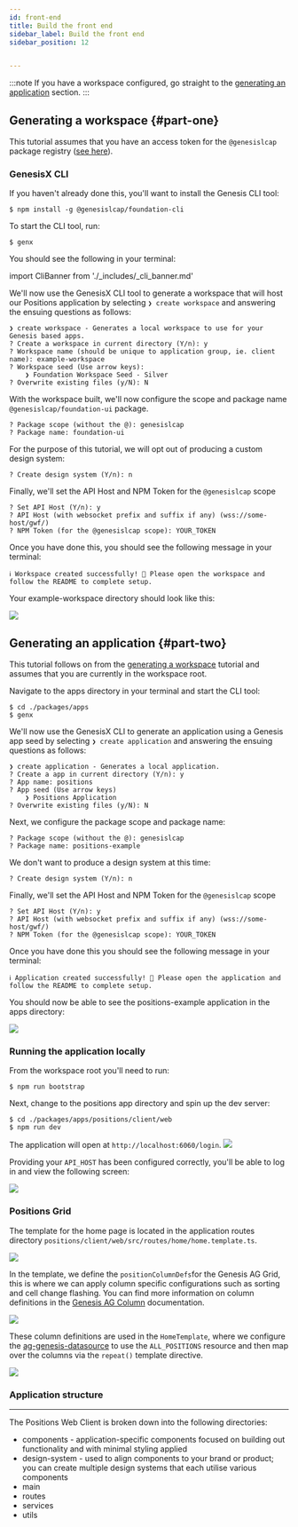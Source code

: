 ```yaml
---
id: front-end
title: Build the front end
sidebar_label: Build the front end
sidebar_position: 12


---
```


:::note
If you have a workspace configured,  go straight to the [generating an application](#part-two) section. 
:::

## Generating a workspace {#part-one}
This tutorial assumes that you have an access token for the `@genesislcap` package registry ([see here](/web-ui-reference/cli/#pre-flight-steps)).

### GenesisX CLI
If you haven't already done this, you'll want to install the Genesis CLI tool:

```
$ npm install -g @genesislcap/foundation-cli
```

To start the CLI tool, run:
```
$ genx
```
You should see the following in your terminal:

import CliBanner from './_includes/_cli_banner.md'

<CliBanner />

We'll now use the GenesisX CLI tool to generate a workspace that will host our Positions application by selecting `❯ create workspace` and answering the ensuing questions as follows:

```
❯ create workspace - Generates a local workspace to use for your Genesis based apps.
? Create a workspace in current directory (Y/n): y
? Workspace name (should be unique to application group, ie. client name): example-workspace
? Workspace seed (Use arrow keys):
    ❯ Foundation Workspace Seed - Silver
? Overwrite existing files (y/N): N
```

With the workspace built, we'll now configure the scope and package name `@genesislcap/foundation-ui` package.

```
? Package scope (without the @): genesislcap
? Package name: foundation-ui
```

For the purpose of this tutorial, we will opt out of producing a custom design system:

```
? Create design system (Y/n): n
```

Finally, we'll set the API Host and NPM Token for the `@genesislcap` scope
<!-- TODO: what will the user set the API Host to? -->
```
? Set API Host (Y/n): y
? API Host (with websocket prefix and suffix if any) (wss://some-host/gwf/) 
? NPM Token (for the @genesislcap scope): YOUR_TOKEN
```

Once you have done this, you should see the following message in your terminal:
```
ℹ Workspace created successfully! 🎉 Please open the workspace and follow the README to complete setup.
```
Your example-workspace directory should look like this:

![](/img/btfe--example-workspace--dir.png)

## Generating an application {#part-two}

This tutorial follows on from the [generating a workspace](#part-one) tutorial and assumes that you are currently in the workspace root.

Navigate to the apps directory in your terminal and start the CLI tool:
```
$ cd ./packages/apps
$ genx
```

We'll now use the GenesisX CLI to generate an application using a Genesis app seed by selecting `❯ create application` and answering the ensuing questions as follows:

```
❯ create application - Generates a local application.
? Create a app in current directory (Y/n): y
? App name: positions
? App seed (Use arrow keys)
    ❯ Positions Application
? Overwrite existing files (y/N): N
```

Next, we configure the package scope and package name:
<!-- TODO: this package name need to be foundation-ui? -->
```
? Package scope (without the @): genesislcap
? Package name: positions-example
```

We don't want to produce a design system at this time:
```
? Create design system (Y/n): n
```

Finally, we'll set the API Host and NPM Token for the `@genesislcap` scope
<!-- TODO: what will the user set the API Host to? -->
```
? Set API Host (Y/n): y
? API Host (with websocket prefix and suffix if any) (wss://some-host/gwf/) 
? NPM Token (for the @genesislcap scope): YOUR_TOKEN
```

Once you have done this you should see the following message in your terminal:
```
ℹ Application created successfully! 🎉 Please open the application and follow the README to complete setup.
```
You should now be able to see the positions-example application in the apps directory:

![](/img/btfe--positions-exampleb--dir.png)


### Running the application locally

From the workspace root you'll need to run:
```
$ npm run bootstrap
```

Next, change to the positions app directory and spin up the dev server:

```
$ cd ./packages/apps/positions/client/web
$ npm run dev
```

The application will open at `http://localhost:6060/login`.
![](/img/btfe--positions-example--login.png)

Providing your `API_HOST` has been configured correctly, you'll be able to log in and view the following screen:

![](/img/btfe--positions-example--home.png)

### Positions Grid
The template for the home page is located in the application routes directory `positions/client/web/src/routes/home/home.template.ts`.


![](/img/btfe--positions-example--home-route.png)

In the template, we define the `positionColumnDefs`for the Genesis AG Grid, this is where we can apply column specific configurations such as sorting and cell change flashing. You can find more information on column definitions in the [Genesis AG Column](/web-ui-reference/components/grids/ag-grid/ag-genesis-column/) documentation.

![](/img/btfe--positions-example--column-defs-b.png)

These column definitions are used in the `HomeTemplate`,
 where we configure the [ag-genesis-datasource](/web-ui-reference/components/grids/ag-grid/ag-genesis-datasource/) to use the `ALL_POSITIONS` resource and then map over the columns via the `repeat()` template directive.

![](/img/btfe--positions-example--grid-template-b.png)

<!-- TODO: we may want to move this to the WEB UI reference section? -->
### Application structure
---
The Positions Web Client is broken down into the following directories:

- components - application-specific components focused on building out functionality and with minimal styling applied
- design-system - used to align components to your brand or product; you can create multiple design systems that each utilise various components
- main
- routes
- services
- utils

